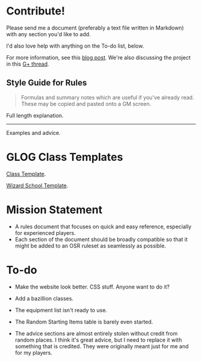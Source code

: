 

# Contribute!

Please send me a document (preferably a text file written in Markdown) with any section you'd like to add.

I'd also love help with anything on the To-do list, below.

For more information, see this [blog post](https://buildingsarepeople.blogspot.com/2018/07/modular-osr-documents-starting-with-glog.html). We're also discussing the project in this [G+ thread](https://plus.google.com/+MichaelBacon/posts/hkBfGBGYoBC).

## Style Guide for Rules

> Formulas and summary notes which are useful if you've already read. These may be copied and pasted onto a GM screen.

Full length explanation.

------

Examples and advice.

# GLOG Class Templates

[Class Template](https://www.dropbox.com/s/aebvu5dl82630ef/Template_Class.md?dl=1).

[Wizard School Template](https://www.dropbox.com/s/pum1hjoixj9h05s/Template_Class_Wizard.md?dl=1).

# Mission Statement

* A rules document that focuses on quick and easy reference, especially for experienced players.
*  Each section of the document should be broadly compatible so that it might be added to an OSR ruleset as seamlessly as possible.

# To-do

* Make the website look better. CSS stuff. Anyone want to do it?

* Add a bazillion classes.

* The equipment list isn't ready to use.

* The Random Starting Items table is barely even started.

* The advice sections are almost entirely stolen without credit from random places. I think it's great advice, but I need to replace it with something that is credited. They were originally meant just for me and for my players.

